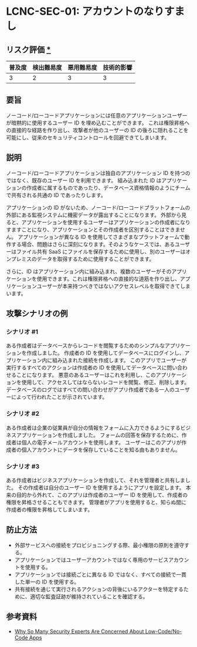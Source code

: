 # LCNC-SEC-01: アカウントのなりすまし

## リスク評価 [*](https://owasp.org/www-project-top-ten/2017/Note_About_Risks)

| 普及度 | 検出難易度 | 悪用難易度 | 技術的影響 |
| --- | --- | --- | --- |
| 3 | 2 | 3 | 3 |

## 要旨

ノーコード/ローコードアプリケーションには任意のアプリケーションユーザーが暗黙的に使用するユーザー ID を埋め込むことができます。
これは権限昇格への直接的な経路を作り出し、攻撃者が他のユーザーの ID の後ろに隠れることを可能にし、従来のセキュリティコントロールを回避できてしまいます。

## 説明

ノーコード/ローコードアプリケーションは独自のアプリケーション ID を持つのではなく、既存のユーザー ID を利用できます。
組み込まれた ID はアプリケーションの作成者に属するものであったり、データベース資格情報のようにチームで共有される共通の ID であったりします。

アプリケーションの ID がないため、ノーコード/ローコードプラットフォームの外部にある監視システムに機密データが露出することになります。
外部から見ると、アプリケーションを使用するユーザーはアプリケーションの作成者になりすますことになり、アプリケーションとその作成者を区別することはできません。
アプリケーションが異なる ID を使用してさまざまなプラットフォームで動作する場合、問題はさらに深刻になります。そのようなケースでは、あるユーザーはファイル共有 SaaS にファイルを保存するために使用し、別のユーザーはオンプレミスのデータを取得するために使用することができます。

さらに、ID はアプリケーション内に組み込まれ、複数のユーザーがそのアプリケーションを使用できます。これは権限昇格への直接的な道筋を作り出し、アプリケーションユーザーが本来持つべきではないアクセスレベルを取得できてしまいます。

## 攻撃シナリオの例

### シナリオ #1

ある作成者はデータベースからレコードを閲覧するためのシンプルなアプリケーションを作成しました。
作成者の ID を使用してデータベースにログインし、アプリケーション内に組み込まれた接続を作成します。
このアプリでユーザーが実行するすべてのアクションは作成者の ID を使用してデータベースに問い合わせることになります。
悪意のあるユーザーはこれを利用し、このアプリケーションを使用して、アクセスしてはならないレコードを閲覧、修正、削除します。
データベースのログではすべての問い合わせがアプリ作成者である一人のユーザーによって行われたことが示されています。

### シナリオ #2

ある作成者は企業の従業員が自分の情報をフォームに入力できるようにするビジネスアプリケーションを作成しました。
フォームの回答を保存するために、作成者は個人の電子メールアカウントを使用します。
ユーザーはこのアプリが作成者の個人アカウントにデータを保存していることを知る由もありません。

### シナリオ #3

ある作成者はビジネスアプリケーションを作成して、それを管理者と共有しました。
その作成者は自分のユーザー ID を使用するようにアプリを設定します。
本来の目的から外れて、このアプリは作成者のユーザー ID を使用して、作成者の権限を昇格させることもできます。
管理者がアプリを使用すると、知らぬ間に作成者の権限を昇格してしまいます。

## 防止方法

- 外部サービスへの接続をプロビジョニングする際、最小権限の原則を遵守する。
- アプリケーションではユーザーアカウントではなく専用のサービスアカウントを使用する。
- アプリケーションでは接続ごとに異なる ID ではなく、すべての接続で一貫した単一の ID を使用する。
- 共有接続を通じて実行されるアクションの背後にいるアクターを特定するために、適切な監査証跡が維持されていることを確認する。

## 参考資料

- [Why So Many Security Experts Are Concerned About Low-Code/No-Code Apps](https://www.darkreading.com/dr-tech/why-so-many-security-experts-are-concerned-about-low-code-no-code-apps)
